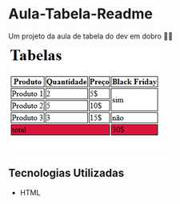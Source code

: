 # Aula-Tabela-Readme
Um projeto da aula de tabela do dev em dobro 🧙‍♂️

<img src="Captura de tela 2025-02-20 174638.png"  alt="Imagem da tabela do site"  href="https://ferreira-sama.github.io/Aula-tabela/" taget="_blank"> 

## Tecnologias Utilizadas 

- HTML




